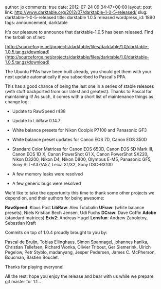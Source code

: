 author: jo
comments: true
date: 2012-07-24 09:34:47+00:00
layout: post
link: http://www.darktable.org/2012/07/darktable-1-0-5-released/
slug: darktable-1-0-5-released
title: darktable 1.0.5 released
wordpress_id: 1890
tags: announcement, darktable

It's our pleasure to announce that darktable-1.0.5 has been released. Find the tarball on sf.net:

[http://sourceforge.net/projects/darktable/files/darktable/1.0/darktable-1.0.5.tar.gz/download](http://sourceforge.net/projects/darktable/files/darktable/1.0/darktable-1.0.5.tar.gz/download)

The Ubuntu PPAs have been built already, you should get them with your next update automatically if you subscribed to Pascal's PPA.

This has a good chance of being the last one in a series of stable releases (with stuff backported from our latest and greatest). Thanks to Pascal for maintaining it! As such, it comes with a short list of maintenance things as change log:



  * Update to RawSpeed r438


  * Update to LibRaw 0.14.7


  * White balance presets for Nikon Coolpix P7100 and Panasonic GF3


  * White balance preset updates for Canon EOS 7D, Canon EOS 350D


  * Standard Color Matrices for Canon EOS 650D, Canon EOS 5D Mark III, Canon EOS 1D X, Canon PowerShot G1 X, Canon PowerShot SX220, Nikon D3200, Nikon D4, Nikon D800, Olympus E-M5, Panasonic GF5, Sony SLT-A37/A57, Leica X1/X2, Sony DSC-RX100

  * A few memory leaks were resolved


  * A few generic bugs were resolved



We'd like to take the opportunity this time to thank some other projects we depend on, and their authors for being awesome:

**RawSpeed**: Klaus Post
**LibRaw**: Alex Tutubalin
**UFraw**: (white balance presets), Niels Kristian Bech Jensen, Udi Fuchs
**DCraw**: Dave Coffin
**Adobe** (standard matrices)
**Exiv2**: Andreas Hugel
**Lensfun**: Andrew Zabolotny, Sebastian Kraft


Commits on top of 1.0.4 proudly brought to you by:

Pascal de Bruijn, Tobias Ellinghaus, Simon Spannagel, johannes hanika, Christian Tellefsen, Richard Wonka, Olivier Tribout, Ger Siemerink, Ulrich Pegelow, Petr Styblo, madanyang, Jesper Pedersen, James C. McPherson, Boucman, Bastien Bouclet.

Thanks for playing everyone!

All the rest: hope you enjoy the release and bear with us while we prepare git master for 1.1...
